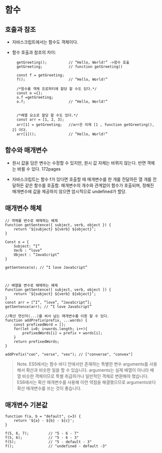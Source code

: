 # 함수 #

## 호출과 참조 ##

- 자바스크립트에서는 함수도 객체이다.

- 함수 호출과 참조의 차이: 

	
		getGreeting();			// “Hello, World!” ->함수 호출
		getGreeting;			// function getGreeting()
	
		const f = getGreeting;
		f();					// “Hello, World!”
		
		/*함수를 객체 프로퍼티에 할당 할 수도 있다.*/
		const o ={};
		o.f =getGreeting;
		o.f;					// “Hello, World!”
		
	
		/*배열 요소로 할당 할 수도 있다.*/
		const arr = [1, 2, 3];
		arr[1] = getGreeting;	//arr은 이제 [1 , function getGreeting(), 2] 이다.
		arr[1]();				// “Hello, World!”



## 함수와 매개변수 ##


- 원시 값을 담은 변수는 수정할 수 있지만, 원시 값 자체는 바뀌지 않는다. 반면 객체는 바뀔 수 있다. 172pages

- 자바스크립트는 함수 f가 있다면 호출할 때 매개변수를 한 개를 전달하든 열 개를 전달하든 같은 함수를 호출함. 매개변수의 개수와 관계없이 함수가 호출되며, 정해진 매개변수에 값을 제공하지 않으면 암시적으로 undefined가 할당.

## 매개변수 해체 ##


	// 객체를 변수로 해체하는 예제
	Function getSentence({ subject, verb, object }) {
		return ‘${subject} ${verb} ${object}’;
	}
	
	Const o = {
		Subject: “I”
		Verb : “love”
		Object : “JavaScript”
	}
	
	getSentence(o); // “I love JavaScript”



	// 배열을 변수로 해체하는 예제
	Function getSentence([ subject, verb, object ]) {
		return ‘${subject} ${verb} ${object}’;
	}
	const arr = [“I”, “love”, “JavaScript”];
	getSentence(arr); // “I love JavaScript”
	
	//확산 연산자(...)를 써서 남는 매개변수를 이용 할 수 있다.
	function addPrefix(prefix, ...words) {
		const prefixedWord = [];
		for(let i=0; i<words.length; i++){
			prefixedWords[i] = prefix + words[i];
		}
		return prefixedWords;
	}

	addPrefix("con", "verse", "vex"); // ["converse", "convex"]



> Note. ES5에서는 함수 바디 안에서만 존재하는 특별한 변수 arguments를 사용해서 확산과 비슷한 일을 할 수 있습니다.
arguments는 실제 배열이 아니라 배열 비슷한 객체이므로 특별 취급하거나 일반적인 객체로 변환해야 했습니다. 
ES6에서는 확산 매개변수를 사용해 이런 약점을 해결했으므로 arguments보다 확산 매개변수를 쓰는 것이 좋습니다.


## 매개변수 기본값 ##


	function f(a, b = "default", c=3) {
		return '${a} - ${b} - ${c}';
	}

	f(5, 6, 7);			// "5 - 6 - 7"
	f(5, 6);			// "5 - 6 - 3"
	f(5);				// "5 - default - 3"
	f();				// "undefined - default -3"


